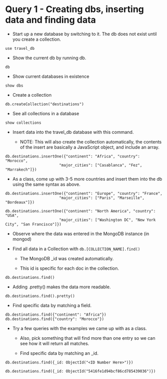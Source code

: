 # Query 1 - Creating dbs, inserting data and finding data

* Start up a new database by switching to it. The db does not exist until you create a collection.

```
use travel_db
```

* Show the current db by running db.

```
db
```

* Show current databases in existence

```
show dbs
```

* Create a collection

```
db.createCollection("destinations")
```

* See all collections in a database

```
show collections
```

* Insert data into the travel_db database with this command.

  - NOTE: This will also create the collection automatically, the contents of the insert are basically a JavaScript object, and include an array.

```
db.destinations.insertOne({"continent": "Africa", "country": "Morocco",
                        "major_cities": ["Casablanca", "Fez", "Marrakech"]})
```

* As a class, come up with 3-5 more countries and insert them into the db using the same syntax as above.

```
db.destinations.insertOne({"continent": "Europe", "country": "France",
                        "major_cities": ["Paris", "Marseille", "Bordeaux"]})

db.destinations.insertOne({"continent": "North America", "country": "USA",
                        "major_cities": ["Washington DC", "New York City", "San Francisco"]})
```

* Observe where the data was entered in the MongoDB instance (in mongod)

* Find all data in a Collection with `db.[COLLECTION_NAME].find()`

  - The MongoDB \_id was created automatically.

  - This id is specific for each doc in the collection.

```
db.destinations.find()
```

* Adding .pretty() makes the data more readable.

```
db.destinations.find().pretty()
```

* Find specific data by matching a field.

```
db.destinations.find({"continent": "Africa"})
db.destinations.find({"country": "Morocco"})
```

* Try a few queries with the examples we came up with as a class.

  - Also, pick something that will find more than one entry so we can see how it will return all matches.

  - Find specific data by matching an \_id.

```
db.destinations.find({_id: ObjectId("<ID Number Here>")})

db.destinations.find({_id: ObjectId("5416fe1d94bcf86cd785439036")})
```
